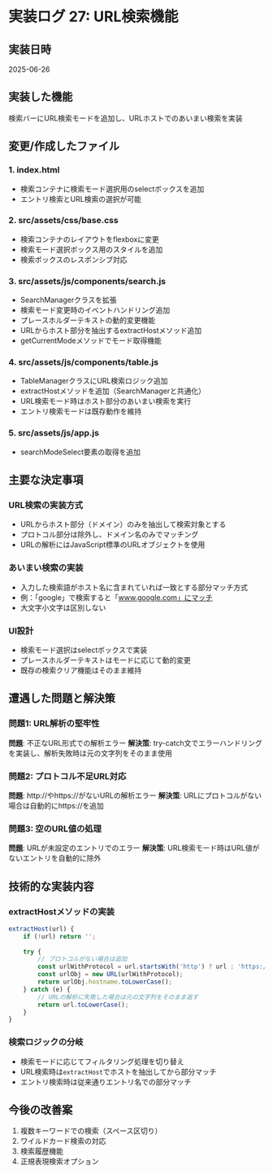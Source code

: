 # 実装ログ 27: URL検索機能

## 実装日時
2025-06-26

## 実装した機能
検索バーにURL検索モードを追加し、URLホストでのあいまい検索を実装

## 変更/作成したファイル

### 1. index.html
- 検索コンテナに検索モード選択用のselectボックスを追加
- エントリ検索とURL検索の選択が可能

### 2. src/assets/css/base.css
- 検索コンテナのレイアウトをflexboxに変更
- 検索モード選択ボックス用のスタイルを追加
- 検索ボックスのレスポンシブ対応

### 3. src/assets/js/components/search.js
- SearchManagerクラスを拡張
- 検索モード変更時のイベントハンドリング追加
- プレースホルダーテキストの動的変更機能
- URLからホスト部分を抽出するextractHostメソッド追加
- getCurrentModeメソッドでモード取得機能

### 4. src/assets/js/components/table.js
- TableManagerクラスにURL検索ロジック追加
- extractHostメソッドを追加（SearchManagerと共通化）
- URL検索モード時はホスト部分のあいまい検索を実行
- エントリ検索モードは既存動作を維持

### 5. src/assets/js/app.js
- searchModeSelect要素の取得を追加

## 主要な決定事項

### URL検索の実装方式
- URLからホスト部分（ドメイン）のみを抽出して検索対象とする
- プロトコル部分は除外し、ドメイン名のみでマッチング
- URLの解析にはJavaScript標準のURLオブジェクトを使用

### あいまい検索の実装
- 入力した検索語がホスト名に含まれていれば一致とする部分マッチ方式
- 例：「google」で検索すると「www.google.com」にマッチ
- 大文字小文字は区別しない

### UI設計
- 検索モード選択はselectボックスで実装
- プレースホルダーテキストはモードに応じて動的変更
- 既存の検索クリア機能はそのまま維持

## 遭遇した問題と解決策

### 問題1: URL解析の堅牢性
**問題**: 不正なURL形式での解析エラー
**解決策**: try-catch文でエラーハンドリングを実装し、解析失敗時は元の文字列をそのまま使用

### 問題2: プロトコル不足URL対応
**問題**: http://やhttps://がないURLの解析エラー
**解決策**: URLにプロトコルがない場合は自動的にhttps://を追加

### 問題3: 空のURL値の処理
**問題**: URLが未設定のエントリでのエラー
**解決策**: URL検索モード時はURL値がないエントリを自動的に除外

## 技術的な実装内容

### extractHostメソッドの実装
```javascript
extractHost(url) {
    if (!url) return '';
    
    try {
        // プロトコルがない場合は追加
        const urlWithProtocol = url.startsWith('http') ? url : 'https://' + url;
        const urlObj = new URL(urlWithProtocol);
        return urlObj.hostname.toLowerCase();
    } catch (e) {
        // URLの解析に失敗した場合は元の文字列をそのまま返す
        return url.toLowerCase();
    }
}
```

### 検索ロジックの分岐
- 検索モードに応じてフィルタリング処理を切り替え
- URL検索時は`extractHost`でホストを抽出してから部分マッチ
- エントリ検索時は従来通りエントリ名での部分マッチ

## 今後の改善案
1. 複数キーワードでの検索（スペース区切り）
2. ワイルドカード検索の対応
3. 検索履歴機能
4. 正規表現検索オプション